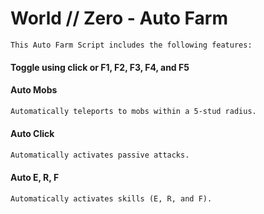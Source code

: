 # World // Zero - Auto Farm
```
This Auto Farm Script includes the following features:
```

#### Toggle using click or F1, F2, F3, F4, and F5

#### Auto Mobs
```txt
Automatically teleports to mobs within a 5-stud radius.
```
#### Auto Click
```txt
Automatically activates passive attacks.
```
#### Auto E, R, F
```txt
Automatically activates skills (E, R, and F).
```